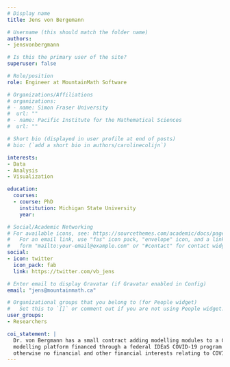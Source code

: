 ```yaml
---
# Display name
title: Jens von Bergemann

# Username (this should match the folder name)
authors:
- jensvonbergmann

# Is this the primary user of the site?
superuser: false

# Role/position
role: Engineer at MountainMath Software

# Organizations/Affiliations
# organizations:
# - name: Simon Fraser University
#  url: ""
# - name: Pacific Institute for the Mathematical Sciences
#  url: ""

# Short bio (displayed in user profile at end of posts)
# bio: (`add a short bio in authors/carolinecolijn`)

interests:
- Data
- Analysis
- Visualization

education:
  courses:
  - course: PhD
    institution: Michigan State University
    year: 

# Social/Academic Networking
# For available icons, see: https://sourcethemes.com/academic/docs/page-builder/#icons
#   For an email link, use "fas" icon pack, "envelope" icon, and a link in the
#   form "mailto:your-email@example.com" or "#contact" for contact widget.
social:
- icon: twitter
  icon_pack: fab
  link: https://twitter.com/vb_jens

# Enter email to display Gravatar (if Gravatar enabled in Config)
email: "jens@mountainmath.ca"

# Organizational groups that you belong to (for People widget)
#   Set this to `[]` or comment out if you are not using People widget.
user_groups:
- Researchers 

coi_statement: |
  Dr. von Bergmann has a small contract adding modelling modules to a COVID
  modelling platform financed through a federal IDEaS COVID-19 program and
  otherwise no financial and other financial interests relating to COVID-19.
---
```




